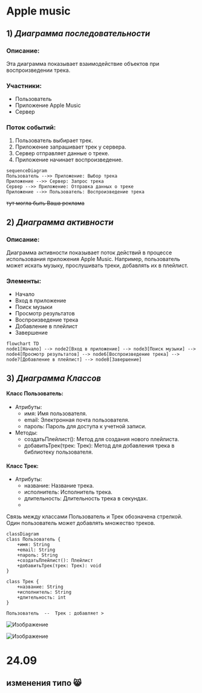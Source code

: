 # Apple music #
## 1) *Диаграмма последовательности* ##
### Описание: ###
Эта диаграмма показывает взаимодействие объектов при воспроизведении трека.

### Участники: ###
- Пользователь
- Приложение Apple Music
- Сервер

### Поток событий: ###
1. Пользователь выбирает трек.
2. Приложение запрашивает трек у сервера.
3. Сервер отправляет данные о треке.
4. Приложение начинает воспроизведение.
```mermaid
sequenceDiagram
Пользователь -->> Приложение: Выбор трека
Приложение -->> Сервер: Запрос трека
Сервер -->> Приложение: Отправка данных о треке
Приложение -->> Пользователь: Воспроизведение трека
```
~~тут могла быть Ваша реклама~~

## 2) *Диаграмма активности* ##
### Описание: ###
Диаграмма активности показывает поток действий в процессе использования приложения Apple Music. Например, пользователь может искать музыку, прослушивать треки, добавлять их в плейлист.

### Элементы: ###
- Начало
- Вход в приложение
- Поиск музыки
- Просмотр результатов
- Воспроизведение трека
- Добавление в плейлист
- Завершение
```mermaid
flowchart TD
node1[Начало] --> node2[Вход в приложение] --> node3[Поиск музыки] --> node4[Просмотр результатов] --> node6[Воспроизведение трека] --> node7[Добавление в плейлист] --> node8[Завершение]

```

## 3) *Диаграмма Классов* ##
#### Класс Пользователь:
  - Атрибуты:
    - имя: Имя пользователя.
    - email: Электронная почта пользователя.
    - пароль: Пароль для доступа к учетной записи.
  - Методы:
    - создатьПлейлист(): Метод для создания нового плейлиста.
    - добавитьТрек(трек: Трек): Метод для добавления трека в библиотеку пользователя.

#### Класс Трек:
  - Атрибуты:
    - название: Название трека.
    - исполнитель: Исполнитель трека.
    - длительность: Длительность трека в секундах.
    - 
Связь между классами Пользователь и Трек обозначена стрелкой. Один пользователь может добавлять множество треков.
```mermaid
classDiagram
class Пользователь {
    +имя: String
    +email: String
    +пароль: String
    +создатьПлейлист(): Плейлист
    +добавитьТрек(трек: Трек): void
}

class Трек {
    +название: String
    +исполнитель: String
    +длительность: int
}

Пользователь  --  Трек : добавляет >
```

![Изображение](https://i.pinimg.com/564x/45/c1/96/45c196c13dc42bee579f18b1ac305090.jpg)


![Изображение](https://i.pinimg.com/564x/32/3a/a7/323aa75b9fd6fe2a696733a36623dd05.jpg)


# 24.09 
## изменения типо 😸


